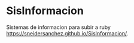 # SisInformacion
Sistemas de informacion para subir a ruby
https://sneidersanchez.github.io/SisInformacion/.
